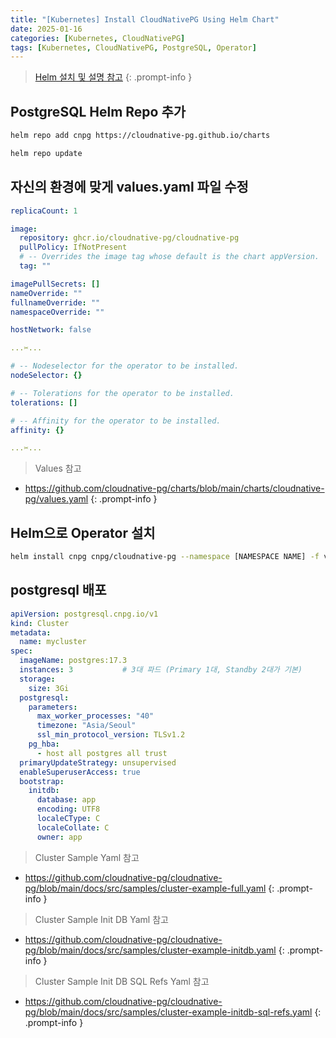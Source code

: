 ```yaml
---
title: "[Kubernetes] Install CloudNativePG Using Helm Chart"
date: 2025-01-16
categories: [Kubernetes, CloudNativePG]
tags: [Kubernetes, CloudNativePG, PostgreSQL, Operator]
---
```


> [Helm 설치 및 설명 참고](https://kyungryeol-yoon.github.io/posts/kubernetes-helm/)
{: .prompt-info }

## PostgreSQL Helm Repo 추가

```bash
helm repo add cnpg https://cloudnative-pg.github.io/charts
```

```bash
helm repo update
```

## 자신의 환경에 맞게 values.yaml 파일 수정

```yaml
replicaCount: 1

image:
  repository: ghcr.io/cloudnative-pg/cloudnative-pg
  pullPolicy: IfNotPresent
  # -- Overrides the image tag whose default is the chart appVersion.
  tag: ""

imagePullSecrets: []
nameOverride: ""
fullnameOverride: ""
namespaceOverride: ""

hostNetwork: false

...✂...

# -- Nodeselector for the operator to be installed.
nodeSelector: {}

# -- Tolerations for the operator to be installed.
tolerations: []

# -- Affinity for the operator to be installed.
affinity: {}

...✂...

```

> Values 참고
- <https://github.com/cloudnative-pg/charts/blob/main/charts/cloudnative-pg/values.yaml>
{: .prompt-info }

## Helm으로 Operator 설치

```bash
helm install cnpg cnpg/cloudnative-pg --namespace [NAMESPACE NAME] -f values.yaml
```

## postgresql 배포

```yaml
apiVersion: postgresql.cnpg.io/v1
kind: Cluster
metadata:
  name: mycluster
spec:
  imageName: postgres:17.3
  instances: 3           # 3대 파드 (Primary 1대, Standby 2대가 기본)
  storage:      
    size: 3Gi         
  postgresql:
    parameters:
      max_worker_processes: "40"
      timezone: "Asia/Seoul"
      ssl_min_protocol_version: TLSv1.2
    pg_hba:
      - host all postgres all trust
  primaryUpdateStrategy: unsupervised
  enableSuperuserAccess: true
  bootstrap:
    initdb:
      database: app
      encoding: UTF8
      localeCType: C
      localeCollate: C
      owner: app
```

> Cluster Sample Yaml 참고
- <https://github.com/cloudnative-pg/cloudnative-pg/blob/main/docs/src/samples/cluster-example-full.yaml>
{: .prompt-info }

> Cluster Sample Init DB Yaml 참고
- <https://github.com/cloudnative-pg/cloudnative-pg/blob/main/docs/src/samples/cluster-example-initdb.yaml>
{: .prompt-info }

> Cluster Sample Init DB SQL Refs Yaml 참고
- <https://github.com/cloudnative-pg/cloudnative-pg/blob/main/docs/src/samples/cluster-example-initdb-sql-refs.yaml>
{: .prompt-info }